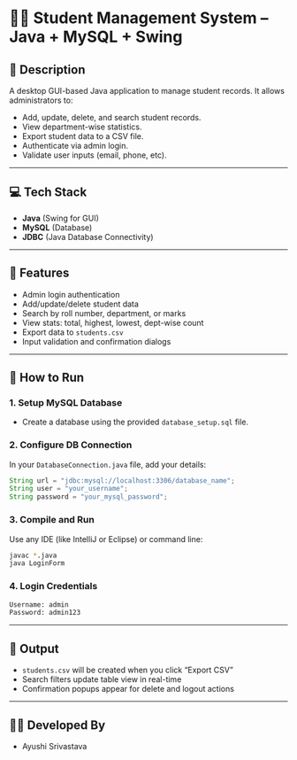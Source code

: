 # 🧑‍🎓 Student Management System – Java + MySQL + Swing

## 📌 Description
A desktop GUI-based Java application to manage student records. It allows administrators to:
- Add, update, delete, and search student records.
- View department-wise statistics.
- Export student data to a CSV file.
- Authenticate via admin login.
- Validate user inputs (email, phone, etc).

---

## 💻 Tech Stack
- **Java** (Swing for GUI)
- **MySQL** (Database)
- **JDBC** (Java Database Connectivity)

---

## 📂 Features
- Admin login authentication
- Add/update/delete student data
- Search by roll number, department, or marks
- View stats: total, highest, lowest, dept-wise count
- Export data to `students.csv`
- Input validation and confirmation dialogs

---

## 🏁 How to Run

### 1. Setup MySQL Database
- Create a database using the provided `database_setup.sql` file.

### 2. Configure DB Connection
In your `DatabaseConnection.java` file, add your details:
```java
String url = "jdbc:mysql://localhost:3306/database_name";
String user = "your_username";
String password = "your_mysql_password";
```

### 3. Compile and Run
Use any IDE (like IntelliJ or Eclipse) or command line:
```bash
javac *.java
java LoginForm
```

### 4. Login Credentials
```txt
Username: admin
Password: admin123
```

---

## 📁 Output
- `students.csv` will be created when you click “Export CSV”
- Search filters update table view in real-time
- Confirmation popups appear for delete and logout actions

---

## 🙋‍♂️ Developed By
- Ayushi Srivastava
